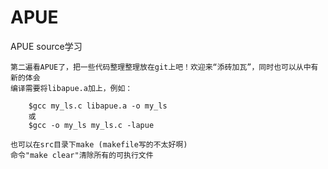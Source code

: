 APUE
====



APUE source学习

    第二遍看APUE了，把一些代码整理整理放在git上吧！欢迎来“添砖加瓦”，同时也可以从中有新的体会
    编译需要将libapue.a加上，例如：
    
        $gcc my_ls.c libapue.a -o my_ls
        或
        $gcc -o my_ls my_ls.c -lapue
        
    也可以在src目录下make (makefile写的不太好啊)
	命令"make clear"清除所有的可执行文件
